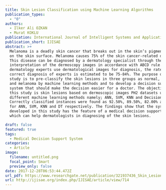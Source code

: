 ```yaml
---
title: Skin Lesion Classification using Machine Learning Algorithms
publication_types:
  - "0"
authors:
  - Ilker Ali OZKAN
  - Murat KOKLU
publication: International Journal of Intelligent Systems and Applications in Engineering
publication_short: IJISAE
abstract: >+
  Melanoma is a deadly skin cancer that breaks out in the skin’s pigment cells
  on the skin surface. Melanoma causes 75% of the skin cancer-related deaths.
  This disease can be diagnosed by a dermatology specialist through the
  interpretation of the dermoscopy images in accordance with ABCD rule. Even if
  dermatology experts use dermatological images for diagnosis, the rate of the
  correct diagnosis of experts is estimated to be 75-84%. The purpose of this
  study is to pre-classify the skin lesions in three groups as normal, abnormal
  and melanoma by machine learning methods and to develop a decision support
  system that should make the decision easier for a doctor. The objective of
  this study is skin lesions based on dermoscopic images PH2 datasets using 4
  different machine learning methods namely; ANN, SVM, KNN and Decision Tree.
  Correctly classified instances were found as 92.50%, 89.50%, 82.00% and 90.00%
  for ANN, SVM, KNN and DT respectively. The findings show that the system
  developed in this study has the feature of a medical decision support system
  which can help dermatologists in diagnosing of the skin lesions.

draft: false
featured: true
tags:
  - Medical Decision Support System
categories:
  - Article
image:
  filename: untitled.png
  focal_point: Smart
  preview_only: false
date: 2017-12-28T06:53:44.472Z
url_pdf: https://www.researchgate.net/publication/321937436_Skin_Lesion_Classification_using_Machine_Learning_Algorithms
url: http://ijisae.org/index.php/IJISAE/article/view/714
---
```

